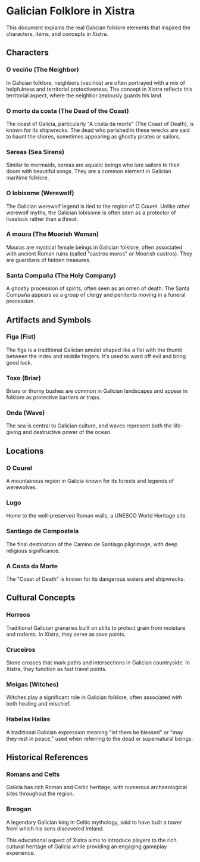 # Galician Folklore in Xistra

This document explains the real Galician folklore elements that inspired the characters, items, and concepts in Xistra.

## Characters

### O veciño (The Neighbor)
In Galician folklore, neighbors (veciños) are often portrayed with a mix of helpfulness and territorial protectiveness. The concept in Xistra reflects this territorial aspect, where the neighbor zealously guards his land.

### O morto da costa (The Dead of the Coast)
The coast of Galicia, particularly "A costa da morte" (The Coast of Death), is known for its shipwrecks. The dead who perished in these wrecks are said to haunt the shores, sometimes appearing as ghostly pirates or sailors.

### Sereas (Sea Sirens)
Similar to mermaids, sereas are aquatic beings who lure sailors to their doom with beautiful songs. They are a common element in Galician maritime folklore.

### O lobisome (Werewolf)
The Galician werewolf legend is tied to the region of O Courel. Unlike other werewolf myths, the Galician lobisome is often seen as a protector of livestock rather than a threat.

### A moura (The Moorish Woman)
Mouras are mystical female beings in Galician folklore, often associated with ancient Roman ruins (called "castros moros" or Moorish castros). They are guardians of hidden treasures.

### Santa Compaña (The Holy Company)
A ghostly procession of spirits, often seen as an omen of death. The Santa Compaña appears as a group of clergy and penitents moving in a funeral procession.

## Artifacts and Symbols

### Figa (Fist)
The figa is a traditional Galician amulet shaped like a fist with the thumb between the index and middle fingers. It's used to ward off evil and bring good luck.

### Toxo (Briar)
Briars or thorny bushes are common in Galician landscapes and appear in folklore as protective barriers or traps.

### Onda (Wave)
The sea is central to Galician culture, and waves represent both the life-giving and destructive power of the ocean.

## Locations

### O Courel
A mountainous region in Galicia known for its forests and legends of werewolves.

### Lugo
Home to the well-preserved Roman walls, a UNESCO World Heritage site.

### Santiago de Compostela
The final destination of the Camino de Santiago pilgrimage, with deep religious significance.

### A Costa da Morte
The "Coast of Death" is known for its dangerous waters and shipwrecks.

## Cultural Concepts

### Horreos
Traditional Galician granaries built on stilts to protect grain from moisture and rodents. In Xistra, they serve as save points.

### Cruceiros
Stone crosses that mark paths and intersections in Galician countryside. In Xistra, they function as fast travel points.

### Meigas (Witches)
Witches play a significant role in Galician folklore, often associated with both healing and mischief.

### Habelas Hailas
A traditional Galician expression meaning "let them be blessed" or "may they rest in peace," used when referring to the dead or supernatural beings.

## Historical References

### Romans and Celts
Galicia has rich Roman and Celtic heritage, with numerous archaeological sites throughout the region.

### Breogan
A legendary Galician king in Celtic mythology, said to have built a tower from which his sons discovered Ireland.

This educational aspect of Xistra aims to introduce players to the rich cultural heritage of Galicia while providing an engaging gameplay experience.